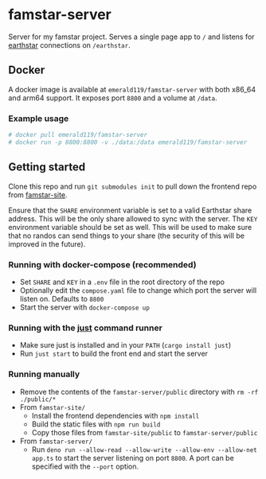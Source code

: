 # famstar-server
Server for my famstar project. Serves a single page app to `/` and listens for [earthstar](https://github.com/earthstar-project/earthstar) connections on `/earthstar`.

## Docker
A docker image is available at `emerald119/famstar-server` with both x86_64 and arm64 support. It exposes port `8800` and a volume at `/data`. 

### Example usage
```bash
# docker pull emerald119/famstar-server
# docker run -p 8800:8800 -v ./data:/data emerald119/famstar-server
```

## Getting started

Clone this repo and run `git submodules init` to pull down the frontend repo from [famstar-site](https://github.com/AnActualEmerald/famstar-site).

Ensure that the `SHARE` environment variable is set to a valid Earthstar share address. This will be the only share allowed to sync with the server. The `KEY` environment variable should be set as well. This will be used to make sure that no randos can send things to your share (the security of this will be improved in the future).

### Running with docker-compose (recommended)

- Set `SHARE` and `KEY` in a `.env` file in the root directory of the repo
- Optionally edit the `compose.yaml` file to change which port the server will listen on. Defaults to `8800`
- Start the server with `docker-compose up`

### Running with the [just](https://github.com/casey/just) command runner

- Make sure just is installed and in your `PATH` (`cargo install just`)
- Run `just start` to build the front end and start the server

### Running manually

- Remove the contents of the `famstar-server/public` directory with `rm -rf ./public/*`
- From `famstar-site/`
  - Install the frontend dependencies with `npm install`
  - Build the static files with `npm run build`
  - Copy those files from `famstar-site/public` to `famstar-server/public`
- From `famstar-server/`
  - Run `deno run --allow-read --allow-write --allow-env --allow-net app.ts` to start the server listening on port `8800`. A port can be specified with the `--port` option.
